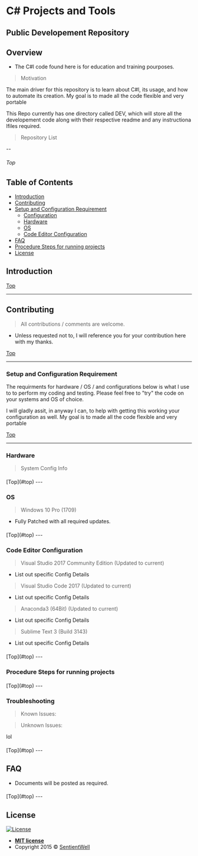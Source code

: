 
<!---
<a href="https://github.com/TrunksLegendary/SentientWell"><img src="https://raw.githubusercontent.com/TrunksLegendary/SentientWell/master/Images/sw-cmyk.png?_sm_au_=iVVJFRM5TWW0R0TB" title="The Sentient Well" alt="SentientWell"></a>
--->

<!-- [![FVCproductions](https://avatars1.githubusercontent.com/u/4284691?v=3&s=200)](https://github.com/TrunksLegendary/SentientWell) -->
<!---***INSERT GRAPHIC HERE (include hyperlink in image)***--->


# C# Projects and Tools

## Public Developement Repository

## Overview
- The C#l code found here is for education and training pourposes.

> Motivation

  The main driver for this repository is to learn about C#l, its usage, and how to automate its creation.
  My goal is to made all the code flexible and very portable

This Repo currently has one directory called DEV, which will store all the developement code along with their respective readme and any instructiona lfiles required.

> Repository List

--
###### Top
## Table of Contents 

- [Introduction](#introduction)
- [Contributing](#contributing)
- [Setup and Configuration Requirement](#setup-and-configuration-requirement)
  - [Configuration](#config)
  - [Hardware](#hardware)
  - [OS](#os)
  - [Code Editor Configuration](#code-editor-configuration)
- [FAQ](#faq)
- [Procedure Steps for running projects](#procedures)
- [License](#license)


## Introduction



[Top](#top)

---

## Contributing

> All contributions / comments are welcome. 

- Unless requested not to, I will reference you for your contribution here with my thanks.



[Top](#top)

---
### Setup and Configuration Requirement
 
 The requirments for hardware / OS / and configurations below is what I use to to perform my coding and testing. Please feel free to "try" the code on your systems and OS of choice.

 I will gladly assit, in anyway I can, to help with getting this working your configuration as well. My goal is to made all the code flexible and very portable


[Top](#top)

---

### Hardware

> System Config Info

<h4></h4>
[Top](#top)
--- 

### OS

> Windows 10 Pro (1709)

- Fully Patched with all required updates.


<h4></h4>
[Top](#top)
---

### Code Editor Configuration

> Visual Studio 2017 Community Edition (Updated to current)
  - List out specific Config Details
  
> Visual Studio Code 2017 (Updated to current)
  - List out specific Config Details
  
> Anaconda3 (64Bit) (Updated to current)
  - List out specific Config Details
  
> Sublime Text 3 (Build 3143)
  - List out specific Config Details
 

<h4></h4>
[Top](#top)
---

### Procedure Steps for running projects


<h4></h4>
[Top](#top)
---

### Troubleshooting

> Known Issues:

> Unknown Issues:

lol


<h4></h4>
[Top](#top)
---

## FAQ

- Documents will be posted as required.


<h4></h4>
[Top](#top)
---

## License

[![License](https://img.shields.io/:license-mit-blue.svg?style=flat-square)](http://badges.mit-license.org)

- **[MIT license](http://opensource.org/licenses/mit-license.php)**
- Copyright 2015 © <a href="https://github.com/TrunksLegendary/SentientWell" target="_blank">SentientWell</a>
